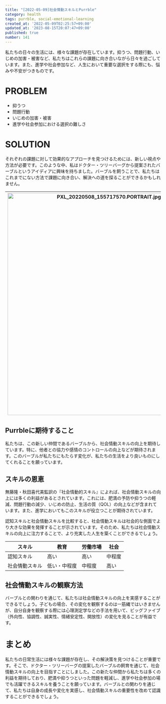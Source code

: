 ```yaml
---
title: "[2022-05-09]社会情動スキルとPurrble"
category: health
tags: purrble, social-emotional-learning
created_at: '2022-05-09T02:25:57+09:00'
updated_at: '2023-08-15T20:07:47+09:00'
published: true
number: 141
---
```


私たちの日々の生活には、様々な課題が存在しています。抑うつ、問題行動、いじめの加害・被害など、私たちはこれらの課題に向き合いながら日々を過ごしています。また、進学や社会参加など、人生において重要な選択をする際にも、悩みや不安がつきものです。

# PROBLEM
- 抑うつ
- 問題行動
- いじめの加害・被害
- 進学や社会参加における選択の難しさ

# SOLUTION
それぞれの課題に対して効果的なアプローチを見つけるためには、新しい視点や方法が必要です。このような中、私はドクター・ツリーバーグから提案されたバーブルというアイディアに興味を持ちました。バーブルを飼うことで、私たちはこれまでにない方法で課題に向き合い、解決への道を探ることができるかもしれません。

| <img width="716" alt="PXL_20220508_155717570.PORTRAIT.jpg (89.5 kB)" src="https://img.esa.io/uploads/production/attachments/16651/2022/05/09/97367/b663e4db-fef5-4b7f-b96d-3a3faf49ccea.jpg"> | <img width="716" alt="PXL_20220508_155547589.PORTRAIT.jpg (82.4 kB)" src="https://img.esa.io/uploads/production/attachments/16651/2022/05/09/97367/d16abf74-24a9-4915-8276-6fb133ef909c.jpg"> | <img width="716" alt="PXL_20220508_155559093.PORTRAIT.jpg (80.8 kB)" src="https://img.esa.io/uploads/production/attachments/16651/2022/05/09/97367/9f0cf383-67da-426f-a186-c475df3948db.jpg"> |
| --- | --- | --- |

## Purrbleに期待すること
私たちは、この新しい仲間であるバーブルから、社会情動スキルの向上を期待しています。特に、他者との協力や感情のコントロールの向上などが期待されます。このバーブルが私たちにもたらす変化が、私たちの生活をより良いものにしてくれることを願っています。

## スキルの恩恵
無藤隆・秋田喜代美監訳の『社会情動的スキル』によれば、社会情動スキルの向上には多くの利益があるとされています。これには、肥満の予防や抑うつの軽減、問題行動の減少、いじめの防止、生活の質（QOL）の向上などが含まれています。また、進学においてもこのスキルが役立つことが期待されています。

認知スキルと社会情動スキルを比較すると、社会情動スキルは社会的な側面でより大きな効果を発揮することが示されています。そのため、私たちは社会情動スキルの向上に注力することで、より充実した人生を築くことができるでしょう。

| スキル | 教育 | 労働市場 | 社会 |
| --- | --- | --- | --- |
| 認知スキル | 高い | 高い | 中程度 |
| 社会情動スキル | 低い・中程度 | 中程度 | 高い |

## 社会情動スキルの観察方法
バーブルとの関わりを通じて、私たちは社会情動スキルの向上を実感することができるでしょう。子どもの場合、その変化を観察するのは一筋縄ではいきませんが、自分自身を観察する際には心理測定学などの手法を用いて、ビッグファイブ（外向性、協調性、誠実性、情緒安定性、開放性）の変化を見ることが有益です。

# まとめ
私たちの日常生活には様々な課題が存在し、その解決策を見つけることが重要です。そこで、ドクター・ツリーバーグの提案したバーブルの飼育を通じて、社会情動スキルの向上を目指すことにしました。この新たな仲間から私たちは多くの利益を期待しており、肥満や抑うつといった問題を軽減し、進学や社会参加の場でも活躍できるスキルを養うことを願っています。バーブルとの関わりを通じて、私たちは自身の成長や変化を実感し、社会情動スキルの重要性を改めて認識することができるでしょう。
